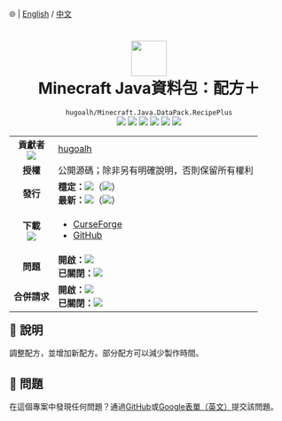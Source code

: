 🌐 | [English](./README.md) / [中文](./README.zh.md)

# <div align="center"><img src="https://i.imgur.com/LRrh4Ms.png" height="64px" /><br />Minecraft Java資料包：配方＋</div>

<div align="center">
  <code>hugoalh/Minecraft.Java.DataPack.RecipePlus</code><br />
  <img src="https://img.shields.io/github/languages/count/hugoalh/Minecraft.Java.DataPack.RecipePlus?style=flat-square&logo=github" />
  <img src="https://img.shields.io/github/languages/top/hugoalh/Minecraft.Java.DataPack.RecipePlus?style=flat-square&logo=github" />
  <img src="https://img.shields.io/github/repo-size/hugoalh/Minecraft.Java.DataPack.RecipePlus?style=flat-square&logo=github" />
  <img src="https://img.shields.io/github/watchers/hugoalh/Minecraft.Java.DataPack.RecipePlus?style=flat-square&logo=github" />
  <img src="https://img.shields.io/github/stars/hugoalh/Minecraft.Java.DataPack.RecipePlus?style=flat-square&logo=github" />
  <img src="https://img.shields.io/github/forks/hugoalh/Minecraft.Java.DataPack.RecipePlus?style=flat-square&logo=github" />
</div>

<table align="right">
  <tr>
    <td align="center">
      <b>貢獻者</b><br />
      <img src="https://img.shields.io/github/contributors/hugoalh/Minecraft.Java.DataPack.RecipePlus?style=flat-square&color=000000&label=%20" />
    </td>
    <td><a href="https://github.com/hugoalh">hugoalh</a></td>
  </tr>
  <tr>
    <td align="center"><b>授權</b></td>
    <td>公開源碼；除非另有明確說明，否則保留所有權利</td>
  </tr>
  <tr>
    <td align="center"><b>發行</b></td>
    <td>
      <b>穩定：</b><img src="https://img.shields.io/github/release/hugoalh/Minecraft.Java.DataPack.RecipePlus?style=flat-square&color=000000&label=%20" />（<img src="https://img.shields.io/github/release-date/hugoalh/Minecraft.Java.DataPack.RecipePlus?style=flat-square&color=000000&label=%20" />）<br />
      <b>最新：</b><img src="https://img.shields.io/github/release/hugoalh/Minecraft.Java.DataPack.RecipePlus?include_prereleases&style=flat-square&color=000000&label=%20" />（<img src="https://img.shields.io/github/release-date-pre/hugoalh/Minecraft.Java.DataPack.RecipePlus?style=flat-square&color=000000&label=%20" />）
    </td>
  </tr>
  <tr>
    <td align="center">
      <b>下載</b><br />
      <img src="https://img.shields.io/github/downloads/hugoalh/Minecraft.Java.DataPack.RecipePlus/total?style=flat-square&color=000000&label=%20" />
    </td>
    <td><ul>
      <li><a href="https://www.curseforge.com/minecraft/customization/recipeplus">CurseForge</a></li>
      <li><a href="https://github.com/hugoalh/Minecraft.Java.DataPack.RecipePlus/releases">GitHub</a></li>
    </ul></td>
  </tr>
  <tr>
    <td align="center"><b>問題</b></td>
    <td>
      <b>開啟：</b><img src="https://img.shields.io/github/issues-raw/hugoalh/Minecraft.Java.DataPack.RecipePlus?style=flat-square&color=000000&label=%20" /><br />
      <b>已關閉：</b><img src="https://img.shields.io/github/issues-closed-raw/hugoalh/Minecraft.Java.DataPack.RecipePlus?style=flat-square&color=000000&label=%20" />
    </td>
  </tr>
  <tr>
    <td align="center"><b>合併請求</b></td>
    <td>
      <b>開啟：</b><img src="https://img.shields.io/github/issues-pr-raw/hugoalh/Minecraft.Java.DataPack.RecipePlus?style=flat-square&color=000000&label=%20" /><br />
      <b>已關閉：</b><img src="https://img.shields.io/github/issues-pr-closed-raw/hugoalh/Minecraft.Java.DataPack.RecipePlus?style=flat-square&color=000000&label=%20" />
    </td>
  </tr>
</table>

## 📜 說明

調整配方，並增加新配方。部分配方可以減少製作時間。

## 🐛 問題

在這個專案中發現任何問題？通過[GitHub](https://github.com/hugoalh/Minecraft.Java.DataPack.RecipePlus/issues)或[Google表單（英文）](https://docs.google.com/forms/d/e/1FAIpQLSf7THj4zWMeT5vC4Hs3dx9nZLzUy0Tn7bS3unExHTw13g0ZuA/viewform?usp=sf_link)提交該問題。

